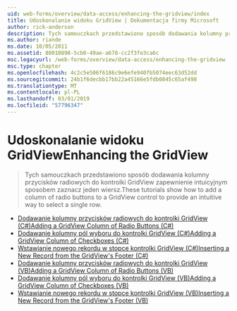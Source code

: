 ```yaml
---
uid: web-forms/overview/data-access/enhancing-the-gridview/index
title: Udoskonalanie widoku GridView | Dokumentacja firmy Microsoft
author: rick-anderson
description: Tych samouczkach przedstawiono sposób dodawania kolumny przycisków radiowych do kontrolki GridView zapewnienie intuicyjnym sposobem zaznacz jeden wiersz.
ms.author: riande
ms.date: 10/05/2011
ms.assetid: 80010898-5cb0-49ae-a678-cc2f3fe3ca6c
msc.legacyurl: /web-forms/overview/data-access/enhancing-the-gridview
msc.type: chapter
ms.openlocfilehash: 4c2c5e506f6186c9e6efe940fb5074eec63d52dd
ms.sourcegitcommit: 24b1f6decbb17bb22a45166e5fdb0845c65af498
ms.translationtype: MT
ms.contentlocale: pl-PL
ms.lasthandoff: 03/01/2019
ms.locfileid: "57796347"
---
```

<a name="enhancing-the-gridview"></a><span data-ttu-id="a1416-103">Udoskonalanie widoku GridView</span><span class="sxs-lookup"><span data-stu-id="a1416-103">Enhancing the GridView</span></span>
====================
> <span data-ttu-id="a1416-104">Tych samouczkach przedstawiono sposób dodawania kolumny przycisków radiowych do kontrolki GridView zapewnienie intuicyjnym sposobem zaznacz jeden wiersz.</span><span class="sxs-lookup"><span data-stu-id="a1416-104">These tutorials show how to add a column of radio buttons to a GridView control to provide an intuitive way to select a single row.</span></span>


- [<span data-ttu-id="a1416-105">Dodawanie kolumny przycisków radiowych do kontrolki GridView (C#)</span><span class="sxs-lookup"><span data-stu-id="a1416-105">Adding a GridView Column of Radio Buttons (C#)</span></span>](adding-a-gridview-column-of-radio-buttons-cs.md)
- [<span data-ttu-id="a1416-106">Dodawanie kolumny pól wyboru do kontrolki GridView (C#)</span><span class="sxs-lookup"><span data-stu-id="a1416-106">Adding a GridView Column of Checkboxes (C#)</span></span>](adding-a-gridview-column-of-checkboxes-cs.md)
- [<span data-ttu-id="a1416-107">Wstawianie nowego rekordu w stopce kontrolki GridView (C#)</span><span class="sxs-lookup"><span data-stu-id="a1416-107">Inserting a New Record from the GridView's Footer (C#)</span></span>](inserting-a-new-record-from-the-gridview-s-footer-cs.md)
- [<span data-ttu-id="a1416-108">Dodawanie kolumny przycisków radiowych do kontrolki GridView (VB)</span><span class="sxs-lookup"><span data-stu-id="a1416-108">Adding a GridView Column of Radio Buttons (VB)</span></span>](adding-a-gridview-column-of-radio-buttons-vb.md)
- [<span data-ttu-id="a1416-109">Dodawanie kolumny pól wyboru do kontrolki GridView (VB)</span><span class="sxs-lookup"><span data-stu-id="a1416-109">Adding a GridView Column of Checkboxes (VB)</span></span>](adding-a-gridview-column-of-checkboxes-vb.md)
- [<span data-ttu-id="a1416-110">Wstawianie nowego rekordu w stopce kontrolki GridView (VB)</span><span class="sxs-lookup"><span data-stu-id="a1416-110">Inserting a New Record from the GridView's Footer (VB)</span></span>](inserting-a-new-record-from-the-gridview-s-footer-vb.md)
